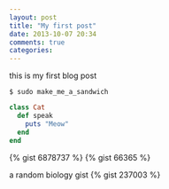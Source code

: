 ```yaml
---
layout: post
title: "My first post"
date: 2013-10-07 20:34
comments: true
categories: 
---
```

this is my first blog post

```
$ sudo make_me_a_sandwich
```

``` ruby Cat class
class Cat
  def speak
    puts "Meow"
  end
end
```

{% gist 6878737 %}
{% gist 66365 %}

a random biology gist
{% gist 237003 %}
